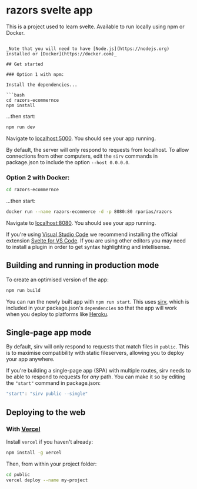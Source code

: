 # razors svelte app

This is a project used to learn svelte. Available to run locally using npm or Docker.

````

_Note that you will need to have [Node.js](https://nodejs.org) installed or [Docker](https://docker.com)_

## Get started

### Option 1 with npm:

Install the dependencies...

```bash
cd razors-ecommernce
npm install
````

...then start:

```bash
npm run dev
```

Navigate to [localhost:5000](http://localhost:5000). You should see your app running.

By default, the server will only respond to requests from localhost. To allow connections from other computers, edit the `sirv` commands in package.json to include the option `--host 0.0.0.0`.

### Option 2 with Docker:

```bash
cd razors-ecommernce
```

...then start:

```bash
docker run --name razors-ecommerce -d -p 8080:80 rparias/razors
```

Navigate to [localhost:8080](http://localhost:8080). You should see your app running.

If you're using [Visual Studio Code](https://code.visualstudio.com/) we recommend installing the official extension [Svelte for VS Code](https://marketplace.visualstudio.com/items?itemName=svelte.svelte-vscode). If you are using other editors you may need to install a plugin in order to get syntax highlighting and intellisense.

## Building and running in production mode

To create an optimised version of the app:

```bash
npm run build
```

You can run the newly built app with `npm run start`. This uses [sirv](https://github.com/lukeed/sirv), which is included in your package.json's `dependencies` so that the app will work when you deploy to platforms like [Heroku](https://heroku.com).

## Single-page app mode

By default, sirv will only respond to requests that match files in `public`. This is to maximise compatibility with static fileservers, allowing you to deploy your app anywhere.

If you're building a single-page app (SPA) with multiple routes, sirv needs to be able to respond to requests for _any_ path. You can make it so by editing the `"start"` command in package.json:

```js
"start": "sirv public --single"
```

## Deploying to the web

### With [Vercel](https://vercel.com)

Install `vercel` if you haven't already:

```bash
npm install -g vercel
```

Then, from within your project folder:

```bash
cd public
vercel deploy --name my-project
```
